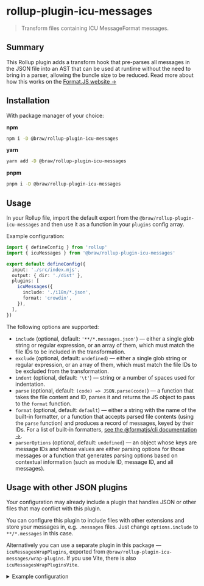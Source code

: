 # rollup-plugin-icu-messages

> Transform files containing ICU MessageFormat messages.

## Summary

This Rollup plugin adds a transform hook that pre-parses all messages in the JSON file into an AST that can be used at runtime without the need to bring in a parser, allowing the bundle size to be reduced. Read more about how this works on the [Format.JS website →](https://formatjs.io/docs/guides/advanced-usage#pre-compiling-messages)

## Installation

With package manager of your choice:

**npm**

```sh
npm i -D @braw/rollup-plugin-icu-messages
```

**yarn**

```sh
yarn add -D @braw/rollup-plugin-icu-messages
```

**pnpm**

```sh
pnpm i -D @braw/rollup-plugin-icu-messages
```

## Usage

In your Rollup file, import the default export from the `@braw/rollup-plugin-icu-messages` and then use it as a function in your `plugins` config array.

Example configuration:

```ts
import { defineConfig } from 'rollup'
import { icuMessages } from '@braw/rollup-plugin-icu-messages'

export default defineConfig({
  input: './src/index.mjs',
  output: { dir: './dist' },
  plugins: [
    icuMessages({
      include: './i18n/*.json',
      format: 'crowdin',
    }),
  ],
})
```

The following options are supported:

- `include` (optional, default: `'**/*.messages.json'`) — either a single glob string or regular expression, or an array of them, which must match the file IDs to be included in the transformation.
- `exclude` (optional, default: `undefined`) — either a single glob string or regular expression, or an array of them, which must match the file IDs to be excluded from the transformation.
- `indent` (optional, default: `'\t'`) — string or a number of spaces used for indentation.
- `parse` (optional, default: `(code) => JSON.parse(code)`) — a function that takes the file content and ID, parses it and returns the JS object to pass to the `format` function.
- `format` (optional, default: `default`) — either a string with the name of the built-in formatter, or a function that accepts parsed file contents (using the `parse` function) and produces a record of messages, keyed by their IDs. For a list of built-in formatters, [see the @formatjs/cli documentation →](https://formatjs.io/docs/tooling/cli#builtin-formatters).
- `parserOptions` (optional, default: `undefined`) — an object whose keys are message IDs and whose values are either parsing options for those messages or a function that generates parsing options based on contextual information (such as module ID, message ID, and all messages).

## Usage with other JSON plugins

Your configuration may already include a plugin that handles JSON or other files that may conflict with this plugin.

You can configure this plugin to include files with other extensions and store your messages in, e.g. `.messages` files. Just change `options.include` to `**/*.messages` in this case.

Alternatively you can use a separate plugin in this package — `icuMessagesWrapPlugins`, exported from `@braw/rollup-plugin-icu-messages/wrap-plugins`. If you use Vite, there is also `icuMessagesWrapPluginsVite`.

<details>
<summary>Example configuration</summary>

```ts
import { defineConfig } from 'rollup'
import json from '@rollup/plugin-json'
import { icuMessages } from '@braw/rollup-plugin-icu-messages'
import { icuMessagesWrapPlugins } from '@braw/rollup-plugin-icu-messages/wrap-plugins'

export default defineConfig({
  input: './src/index.mjs',
  output: { dir: './dist' },
  plugins: [
    json(),
    icuMessages({
      include: './i18n/*.json',
      format: 'crowdin',
    }),
    icuMessagesWrapPlugins({
      extendDefaults: true,
      wrappers: {
        'my-plugin'(plugin, filter) {
          // implement plugin wrapping here
          // use filter to check if the file is handled by icuMessages plugin
        },
      },
    }),
  ],
})
```

</details>
